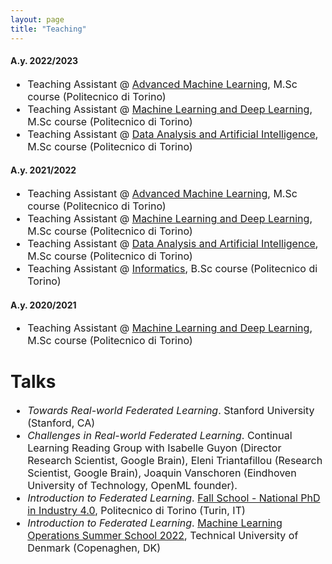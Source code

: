 ```yaml
---
layout: page
title: "Teaching"
---
```



#### A.y. 2022/2023
<ul style="font-size:medium">
  <li>Teaching Assistant @ <a href="https://didattica.polito.it/pls/portal30/gap.pkg_guide.viewGap?p_cod_ins=01URWOV&p_a_acc=2023&p_header=S&p_lang=EN&multi=N" target="_blank" rel="noopener noreferrer">Advanced Machine Learning</a>, M.Sc course (Politecnico di Torino)</li>
  <li>Teaching Assistant @ <a href="https://didattica.polito.it/pls/portal30/gap.pkg_guide.viewGap?p_cod_ins=01TXFSM&p_a_acc=2023&p_header=S&p_lang=EN&multi=N" target="_blank" rel="noopener noreferrer">Machine Learning and Deep Learning</a>, M.Sc course (Politecnico di Torino)</li>
  <li>Teaching Assistant @ <a href="https://didattica.polito.it/pls/portal30/gap.pkg_guide.viewGap?p_cod_ins=01USPLO&p_a_acc=2023&p_header=S&p_lang=EN&multi=N" target="_blank" rel="noopener noreferrer">Data Analysis and Artificial Intelligence</a>, M.Sc course (Politecnico di Torino)</li>
</ul>

#### A.y. 2021/2022
<ul style="font-size:medium">
  <li>Teaching Assistant @ <a href="https://didattica.polito.it/pls/portal30/gap.pkg_guide.viewGap?p_cod_ins=01URWOV&p_a_acc=2022&p_header=S&p_lang=EN&multi=N" target="_blank" rel="noopener noreferrer">Advanced Machine Learning</a>, M.Sc course (Politecnico di Torino)</li>
  <li>Teaching Assistant @ <a href="https://didattica.polito.it/pls/portal30/gap.pkg_guide.viewGap?p_cod_ins=01TXFSM&p_a_acc=2022&p_header=S&p_lang=EN&multi=N" target="_blank" rel="noopener noreferrer">Machine Learning and Deep Learning</a>, M.Sc course (Politecnico di Torino)</li>
  <li>Teaching Assistant @ <a href="https://didattica.polito.it/pls/portal30/gap.pkg_guide.viewGap?p_cod_ins=01USPLO&p_a_acc=2022&p_header=S&p_lang=EN&multi=N" target="_blank" rel="noopener noreferrer">Data Analysis and Artificial Intelligence</a>, M.Sc course (Politecnico di Torino)</li>
  <li>Teaching Assistant @ <a href="https://didattica.polito.it/pls/portal30/gap.pkg_guide.viewGap?p_cod_ins=14BHDLZ&p_a_acc=2022&p_header=S&p_lang=EN&multi=N" target="_blank" rel="noopener noreferrer">Informatics</a>, B.Sc course (Politecnico di Torino)</li>
</ul>

#### A.y. 2020/2021
<ul style="font-size:medium">
  <li>Teaching Assistant @ <a href="https://didattica.polito.it/pls/portal30/gap.pkg_guide.viewGap?p_cod_ins=01TXFSM&p_a_acc=2021&p_header=S&p_lang=EN&multi=N" target="_blank" rel="noopener noreferrer">Machine Learning and Deep Learning</a>, M.Sc course (Politecnico di Torino)</li>
</ul>

# Talks
<ul style="font-size:medium">
  <li><i>Towards Real-world Federated Learning</i>. Stanford University (Stanford, CA)</li>
  <li><i>Challenges in Real-world Federated Learning</i>. Continual Learning Reading Group with Isabelle Guyon (Director Research Scientist, Google Brain), Eleni Triantafillou (Research Scientist, Google Brain), Joaquin Vanschoren (Eindhoven University of Technology, OpenML founder).
  <li><i>Introduction to Federated Learning</i>. <a href="https://www.phd-ai.it/en/359-2/" target="_blank" rel="noopener noreferrer">Fall School - National PhD in Industry 4.0</a>, Politecnico di Torino (Turin​, IT)</li>
  <li><i>Introduction to Federated Learning</i>. <a href="https://mlopsss.cc" target="_blank" rel="noopener noreferrer">Machine Learning Operations Summer School 2022</a>, Technical University of Denmark (Copenaghen​, DK)</li>
</ul>
